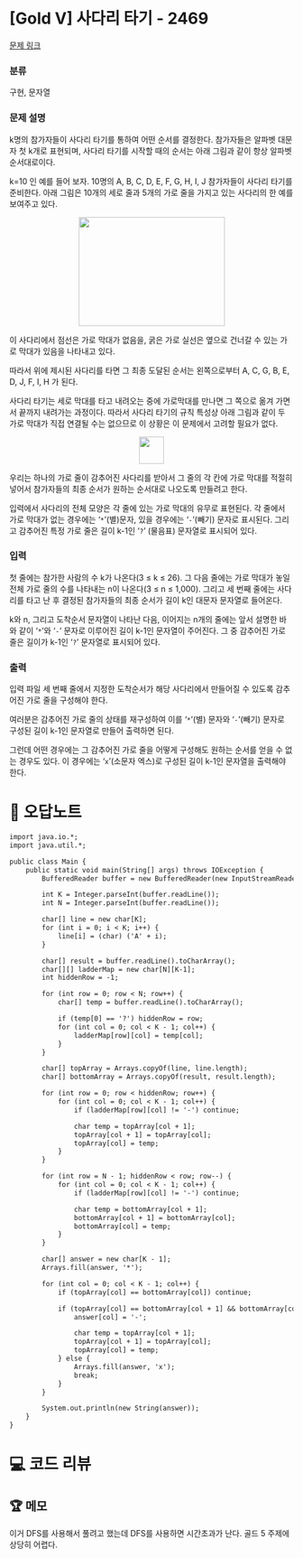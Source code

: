 # [Gold V] 사다리 타기 - 2469 

[문제 링크](https://www.acmicpc.net/problem/2469) 

### 분류

구현, 문자열

### 문제 설명

<p>k명의 참가자들이 사다리 타기를 통하여 어떤 순서를 결정한다. 참가자들은 알파벳 대문자 첫 k개로 표현되며, 사다리 타기를 시작할 때의 순서는 아래 그림과 같이 항상 알파벳 순서대로이다. </p>

<p>k=10 인 예를 들어 보자. 10명의 A, B, C, D, E, F, G, H, I, J 참가자들이 사다리 타기를 준비한다. 아래 그림은 10개의 세로 줄과 5개의 가로 줄을 가지고 있는 사다리의 한 예를 보여주고 있다.  </p>

<p style="text-align: center;"><img alt="" src="https://upload.acmicpc.net/4fe4986f-aff1-4327-9ce0-a89d8ebeb571/-/preview/" style="width: 259px; height: 193px;"></p>

<p>이 사다리에서 점선은 가로 막대가 없음을, 굵은 가로 실선은 옆으로 건너갈 수 있는 가로 막대가 있음을 나타내고 있다.  </p>

<p>따라서 위에 제시된 사다리를 타면 그 최종 도달된 순서는 왼쪽으로부터 A, C, G, B, E, D, J, F, I, H 가 된다. </p>

<p>사다리 타기는 세로 막대를 타고 내려오는 중에 가로막대를 만나면 그 쪽으로 옮겨 가면서 끝까지 내려가는 과정이다.  따라서 사다리 타기의 규칙 특성상 아래 그림과 같이 두 가로 막대가 직접 연결될 수는 없으므로 이 상황은 이 문제에서 고려할 필요가 없다.</p>

<p style="text-align: center;"><img alt="" src="https://upload.acmicpc.net/58fff896-8c40-4251-9e1b-93c8256beb7c/-/preview/" style="width: 44px; height: 48px;"></p>

<p>우리는 하나의 가로 줄이 감추어진 사다리를 받아서 그 줄의 각 칸에 가로 막대를 적절히 넣어서 참가자들의 최종 순서가 원하는 순서대로 나오도록 만들려고 한다.  </p>

<p>입력에서 사다리의 전체 모양은 각 줄에 있는 가로 막대의 유무로 표현된다. 각 줄에서 가로 막대가 없는 경우에는 ‘<code>*</code>’(별)문자, 있을 경우에는 ‘<code>-</code>’(빼기) 문자로 표시된다. 그리고 감추어진 특정 가로 줄은 길이 k-1인 ‘<code>?</code>’ (물음표) 문자열로 표시되어 있다.   </p>

### 입력 

 <p>첫 줄에는 참가한 사람의 수 k가 나온다(3 ≤ k ≤ 26). 그 다음 줄에는 가로 막대가 놓일 전체 가로 줄의 수를 나타내는 n이 나온다(3 ≤ n ≤ 1,000). 그리고 세 번째 줄에는 사다리를 타고 난 후 결정된 참가자들의 최종 순서가 길이 k인 대문자 문자열로 들어온다.  </p>

<p>k와 n, 그리고 도착순서 문자열이 나타난 다음, 이어지는 n개의 줄에는 앞서 설명한 바와 같이 ‘<code>*</code>’와 ‘<code>-</code>’ 문자로 이루어진 길이 k-1인 문자열이 주어진다. 그 중 감추어진 가로 줄은 길이가 k-1인 ‘<code>?</code>’ 문자열로 표시되어 있다.</p>

### 출력 

 <p>입력 파일 세 번째 줄에서 지정한 도착순서가 해당 사다리에서 만들어질 수 있도록 감추어진 가로 줄을 구성해야 한다. </p>

<p>여러분은 감추어진 가로 줄의 상태를 재구성하여 이를 ‘<code>*</code>’(별) 문자와 ‘<code>-</code>’(빼기) 문자로 구성된 길이 k-1인 문자열로 만들어 출력하면 된다.</p>

<p>그런데 어떤 경우에는 그 감추어진 가로 줄을 어떻게 구성해도 원하는 순서를 얻을 수 없는 경우도 있다.  이 경우에는  ‘<code>x</code>’(소문자 엑스)로 구성된 길이 k-1인 문자열을 출력해야 한다.</p>



#  🚀  오답노트 

```diff
import java.io.*;
import java.util.*;

public class Main {
    public static void main(String[] args) throws IOException {
        BufferedReader buffer = new BufferedReader(new InputStreamReader(System.in));

        int K = Integer.parseInt(buffer.readLine());
        int N = Integer.parseInt(buffer.readLine());

        char[] line = new char[K];
        for (int i = 0; i < K; i++) {
            line[i] = (char) ('A' + i);
        }

        char[] result = buffer.readLine().toCharArray();
        char[][] ladderMap = new char[N][K-1];
        int hiddenRow = -1;

        for (int row = 0; row < N; row++) {
            char[] temp = buffer.readLine().toCharArray();

            if (temp[0] == '?') hiddenRow = row;
            for (int col = 0; col < K - 1; col++) {
                ladderMap[row][col] = temp[col];
            }
        }

        char[] topArray = Arrays.copyOf(line, line.length);
        char[] bottomArray = Arrays.copyOf(result, result.length);

        for (int row = 0; row < hiddenRow; row++) {
            for (int col = 0; col < K - 1; col++) {
                if (ladderMap[row][col] != '-') continue;

                char temp = topArray[col + 1];
                topArray[col + 1] = topArray[col];
                topArray[col] = temp;
            }
        }

        for (int row = N - 1; hiddenRow < row; row--) {
            for (int col = 0; col < K - 1; col++) {
                if (ladderMap[row][col] != '-') continue;

                char temp = bottomArray[col + 1];
                bottomArray[col + 1] = bottomArray[col];
                bottomArray[col] = temp;
            }
        }

        char[] answer = new char[K - 1];
        Arrays.fill(answer, '*');

        for (int col = 0; col < K - 1; col++) {
            if (topArray[col] == bottomArray[col]) continue;

            if (topArray[col] == bottomArray[col + 1] && bottomArray[col] == topArray[col + 1]) {
                answer[col] = '-';

                char temp = topArray[col + 1];
                topArray[col + 1] = topArray[col];
                topArray[col] = temp;
            } else {
                Arrays.fill(answer, 'x');
                break;
            }
        }

        System.out.println(new String(answer));
    }
}
```

# 💻 코드 리뷰




 ## 🏆 메모 

이거 DFS를 사용해서 풀려고 했는데 DFS를 사용하면 시간초과가 난다. 골드 5 주제에 상당히 어렵다.